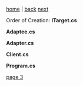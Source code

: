 [home](./page01.md) | [back](./page01.md) [next](./page03.md)

Order of Creation:
**ITarget.cs**

**Adaptee.cs**

**Adapter.cs**

**Client.cs**

**Program.cs**

[page 3](./page03.md)
